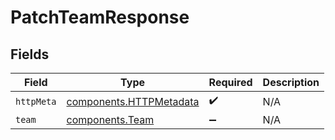 # PatchTeamResponse


## Fields

| Field                                                              | Type                                                               | Required                                                           | Description                                                        |
| ------------------------------------------------------------------ | ------------------------------------------------------------------ | ------------------------------------------------------------------ | ------------------------------------------------------------------ |
| `httpMeta`                                                         | [components.HTTPMetadata](../../models/components/httpmetadata.md) | :heavy_check_mark:                                                 | N/A                                                                |
| `team`                                                             | [components.Team](../../models/components/team.md)                 | :heavy_minus_sign:                                                 | N/A                                                                |